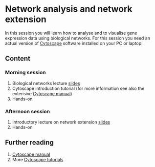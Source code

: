 # Network analysis and network extension
In this session you will learn how to analyse and to visualise gene expression data using biological networks. For this session you need an actual version of [Cytoscape](https://cytoscape.org/) software installed on your PC or laptop.

## Content
### Morning session
1. Biological networks lecture [slides]()
2. Cytoscape introduction tutorial (for more information see also the extensive [Cytoscape manual](https://manual.cytoscape.org/en/latest/))
3. Hands-on

### Afternoon session
1. Introductory lecture on network extension [slides]()
2. Hands-on

## Further reading
1. [Cytoscape manual](https://manual.cytoscape.org/en/latest/)
2. More [Cytoscape tutorials](https://github.com/cytoscape/cytoscape-tutorials/wiki)
